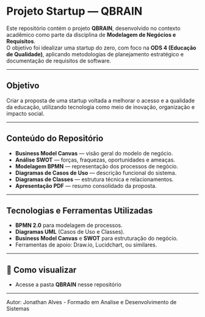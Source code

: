 # Projeto Startup — QBRAIN

Este repositório contém o projeto **QBRAIN**, desenvolvido no contexto acadêmico como parte da disciplina de **Modelagem de Negócios e Requisitos**.  
O objetivo foi idealizar uma startup do zero, com foco na **ODS 4 (Educação de Qualidade)**, aplicando metodologias de planejamento estratégico e documentação de requisitos de software.

---

##  Objetivo

Criar a proposta de uma startup voltada a melhorar o acesso e a qualidade da educação, utilizando tecnologia como meio de inovação, organização e impacto social.

---

##  Conteúdo do Repositório

- **Business Model Canvas** — visão geral do modelo de negócio.  
- **Análise SWOT** — forças, fraquezas, oportunidades e ameaças.  
- **Modelagem BPMN** — representação dos processos de negócio.  
- **Diagramas de Casos de Uso** — descrição funcional do sistema.  
- **Diagramas de Classes** — estrutura técnica e relacionamentos.  
- **Apresentação PDF** — resumo consolidado da proposta.  

---

##  Tecnologias e Ferramentas Utilizadas

- **BPMN 2.0** para modelagem de processos.  
- **Diagramas UML** (Casos de Uso e Classes).  
- **Business Model Canvas** e **SWOT** para estruturação do negócio.  
- Ferramentas de apoio: Draw.io, Lucidchart, ou similares.  

---
## 📌 Como visualizar
- Acesse a pasta **QBRAIN** nesse repositório
---
Autor: Jonathan Alves - Formado em Analise e Desenvolvimento de Sistemas
